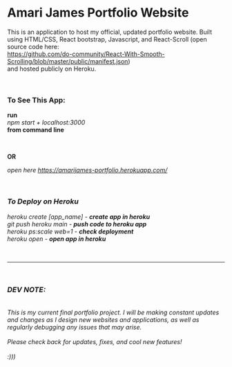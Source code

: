 # Amari James Portfolio Website

This is an application to host my official, updated portfolio website. Built using HTML/CSS, React bootstrap, Javascript, and React-Scroll (open source code here:
<br>
https://github.com/do-community/React-With-Smooth-Scrolling/blob/master/public/manifest.json)
<br>
and hosted publicly on Heroku. 
<br>



<br>

### To See This App:
<strong>run</strong>
<br>
*npm start + localhost:3000* 
<br>
<strong>from command line</strong>

<br>

<strong>OR</strong>

<em> open here<em> https://amarijames-portfolio.herokuapp.com/

<br>

### To Deploy on Heroku
*heroku create [app_name]* - <strong>create app in heroku</strong> <br>
*git push heroku main* - <strong>push code to heroku app</strong> <br>
*heroku ps:scale web=1* - <strong>check deployment</strong> <br>
*heroku open* - <strong>open app in heroku</strong> <br>

<br>

<hr>
<br>

### DEV NOTE:
<br>
This is my current final portfolio project. I will be making constant updates and changes as I design new websites and applications, as well as regularly debugging any issues that may arise. <br>
<br>
Please check back for updates, fixes, and cool new features! <br>
<br>
:)))